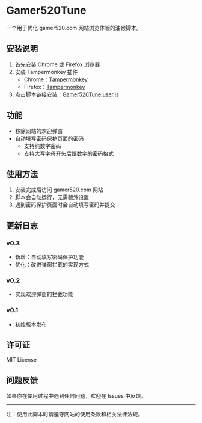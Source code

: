 # Gamer520Tune

一个用于优化 gamer520.com 网站浏览体验的油猴脚本。

## 安装说明

1. 首先安装 Chrome 或 Firefox 浏览器
2. 安装 Tampermonkey 插件
   - Chrome：[Tampermonkey](https://chrome.google.com/webstore/detail/tampermonkey/dhdgffkkebhmkfjojejmpbldmpobfkfo)
   - Firefox：[Tampermonkey](https://addons.mozilla.org/zh-CN/firefox/addon/tampermonkey/)
3. 点击脚本链接安装：[Gamer520Tune.user.js](Gamer520Tune.user.js)

## 功能

- 移除网站的欢迎弹窗
- 自动填写密码保护页面的密码
  - 支持纯数字密码
  - 支持大写字母开头后跟数字的密码格式

## 使用方法

1. 安装完成后访问 gamer520.com 网站
2. 脚本会自动运行，无需额外设置
3. 遇到密码保护页面时会自动填写密码并提交

## 更新日志

### v0.3
- 新增：自动填写密码保护功能
- 优化：改进弹窗拦截的实现方式

### v0.2
- 实现欢迎弹窗的拦截功能

### v0.1
- 初始版本发布

## 许可证

MIT License

## 问题反馈

如果你在使用过程中遇到任何问题，欢迎在 Issues 中反馈。

---
注：使用此脚本时请遵守网站的使用条款和相关法律法规。